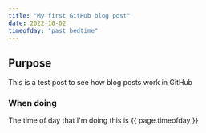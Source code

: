 ```yaml
---
title: "My first GitHub blog post"
date: 2022-10-02
timeofday: "past bedtime"
---
```

## Purpose
This is a test post to see how blog posts work in GitHub
### When doing
The time of day that I'm doing this is {{ page.timeofday }}
